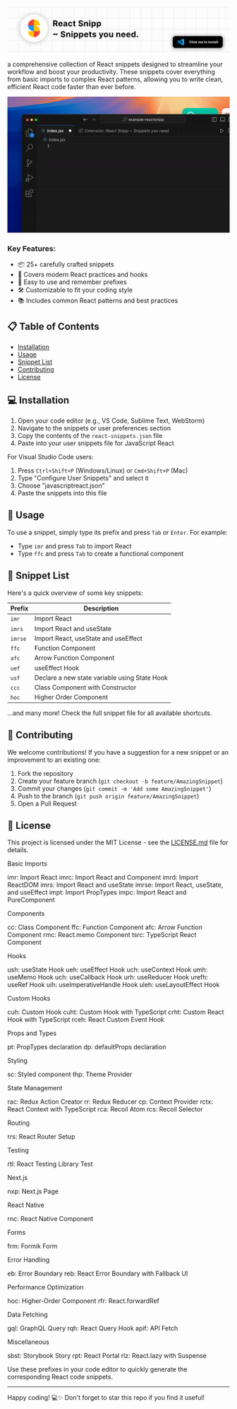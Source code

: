 [![Install Now](/images/readmeheader.png)](https://marketplace.visualstudio.com/items?itemName=adityavijay21.ReactSnipp)

a comprehensive collection of React snippets designed to streamline your workflow and boost your productivity. These snippets cover everything from basic imports to complex React patterns, allowing you to write clean, efficient React code faster than ever before.

![GIF](/images/readmeuse.gif)

### Key Features:

- 📦 25+ carefully crafted snippets
- 🎯 Covers modern React practices and hooks
- 🧩 Easy to use and remember prefixes
- 🛠 Customizable to fit your coding style
- 📚 Includes common React patterns and best practices

## 📋 Table of Contents

- [Installation](#installation)
- [Usage](#usage)
- [Snippet List](#snippet-list)
- [Contributing](#contributing)
- [License](#license)

## 💻 Installation

1. Open your code editor (e.g., VS Code, Sublime Text, WebStorm)
2. Navigate to the snippets or user preferences section
3. Copy the contents of the `react-snippets.json` file
4. Paste into your user snippets file for JavaScript React

For Visual Studio Code users:

1. Press `Ctrl+Shift+P` (Windows/Linux) or `Cmd+Shift+P` (Mac)
2. Type "Configure User Snippets" and select it
3. Choose "javascriptreact.json"
4. Paste the snippets into this file

## 🎈 Usage

To use a snippet, simply type its prefix and press `Tab` or `Enter`. For example:

- Type `imr` and press `Tab` to import React
- Type `ffc` and press `Tab` to create a functional component

## 📜 Snippet List

Here's a quick overview of some key snippets:

| Prefix | Description |
|--------|-------------|
| `imr`  | Import React |
| `imrs` | Import React and useState |
| `imrse`| Import React, useState and useEffect |
| `ffc`  | Function Component |
| `afc`  | Arrow Function Component |
| `uef`  | useEffect Hook |
| `usf`  | Declare a new state variable using State Hook |
| `ccc`  | Class Component with Constructor |
| `hoc`  | Higher Order Component |

...and many more! Check the full snippet file for all available shortcuts.

## 👥 Contributing

We welcome contributions! If you have a suggestion for a new snippet or an improvement to an existing one:

1. Fork the repository
2. Create your feature branch (`git checkout -b feature/AmazingSnippet`)
3. Commit your changes (`git commit -m 'Add some AmazingSnippet'`)
4. Push to the branch (`git push origin feature/AmazingSnippet`)
5. Open a Pull Request

## 📄 License

This project is licensed under the MIT License - see the [LICENSE.md](LICENSE.md) file for details.





Basic Imports

imr: Import React
imrc: Import React and Component
imrd: Import ReactDOM
imrs: Import React and useState
imrse: Import React, useState, and useEffect
impt: Import PropTypes
impc: Import React and PureComponent

Components

cc: Class Component
ffc: Function Component
afc: Arrow Function Component
rmc: React.memo Component
tsrc: TypeScript React Component

Hooks

ush: useState Hook
ueh: useEffect Hook
uch: useContext Hook
umh: useMemo Hook
uch: useCallback Hook
urh: useReducer Hook
urefh: useRef Hook
uih: useImperativeHandle Hook
uleh: useLayoutEffect Hook

Custom Hooks

cuh: Custom Hook
cuht: Custom Hook with TypeScript
crht: Custom React Hook with TypeScript
rceh: React Custom Event Hook

Props and Types

pt: PropTypes declaration
dp: defaultProps declaration

Styling

sc: Styled component
thp: Theme Provider

State Management

rac: Redux Action Creator
rr: Redux Reducer
cp: Context Provider
rctx: React Context with TypeScript
rca: Recoil Atom
rcs: Recoil Selector

Routing

rrs: React Router Setup

Testing

rtl: React Testing Library Test

Next.js

nxp: Next.js Page

React Native

rnc: React Native Component

Forms

frm: Formik Form

Error Handling

eb: Error Boundary
reb: React Error Boundary with Fallback UI

Performance Optimization

hoc: Higher-Order Component
rfr: React.forwardRef

Data Fetching

gql: GraphQL Query
rqh: React Query Hook
apif: API Fetch

Miscellaneous

sbst: Storybook Story
rpt: React Portal
rlz: React.lazy with Suspense

Use these prefixes in your code editor to quickly generate the corresponding React code snippets.


---

Happy coding! 💻✨ Don't forget to star this repo if you find it useful!